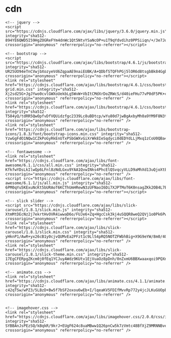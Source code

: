 # cdn

    <!-- jquery -->
    <script src="https://cdnjs.cloudflare.com/ajax/libs/jquery/3.6.0/jquery.min.js" integrity="sha512-894YE6QWD5I59HgZOGReFYm4dnWc1Qt5NtvYSaNcOP+u1T9qYdvdihz0PPSiiqn/+/3e7Jo4EaG7TubfWGUrMQ==" crossorigin="anonymous" referrerpolicy="no-referrer"></script>
    
    <!-- bootstrap -->
    <script src="https://cdnjs.cloudflare.com/ajax/libs/bootstrap/4.6.1/js/bootstrap.min.js" integrity="sha512-UR25UO94eTnCVwjbXozyeVd6ZqpaAE9naiEUBK/A+QDbfSTQFhPGj5lOR6d8tsgbBk84Ggb5A3EkjsOgPRPcKA==" crossorigin="anonymous" referrerpolicy="no-referrer"></script>
    <link rel="stylesheet" href="https://cdnjs.cloudflare.com/ajax/libs/bootstrap/4.6.1/css/bootstrap-grid.min.css" integrity="sha512-Xj2sd25G+JgJYwo0cvlGWXoUekbLg5WvW+VbItCMdXrDoZRWcS/d40ieFHu77vP0dF5PK+cX6TIp+DsPfZomhw==" crossorigin="anonymous" referrerpolicy="no-referrer" />
    <link rel="stylesheet" href="https://cdnjs.cloudflare.com/ajax/libs/bootstrap/4.6.1/css/bootstrap.min.css" integrity="sha512-T584yQ/tdRR5QwOpfvDfVQUidzfgc2339Lc8uBDtcp/wYu80d7jwBgAxbyMh0a9YM9F8N3tdErpFI8iaGx6x5g==" crossorigin="anonymous" referrerpolicy="no-referrer" />
    <link rel="stylesheet" href="https://cdnjs.cloudflare.com/ajax/libs/bootstrap-icons/1.8.3/font/bootstrap-icons.min.css" integrity="sha512-YzwGgFdO1NQw1CZkPoGyRkEnUTxPSbGWXvGiXrWk8IeSqdyci0dEDYdLLjMxq1zCoU0QBa4kHAFiRhUL3z2bow==" crossorigin="anonymous" referrerpolicy="no-referrer" />

    <!-- fontawesome -->
    <link rel="stylesheet" href="https://cdnjs.cloudflare.com/ajax/libs/font-awesome/6.1.1/css/all.min.css" integrity="sha512-KfkfwYDsLkIlwQp6LFnl8zNdLGxu9YAA1QvwINks4PhcElQSvqcyVLLD9aMhXd13uQjoXtEKNosOWaZqXgel0g==" crossorigin="anonymous" referrerpolicy="no-referrer" />
    <script src="https://cdnjs.cloudflare.com/ajax/libs/font-awesome/6.1.1/js/all.min.js" integrity="sha512-6PM0qYu5KExuNcKt5bURAoT6KCThUmHRewN3zUFNaoI6Di7XJPTMoT6K0nsagZKk2OB4L7E3q1uQKHNHd4stIQ==" crossorigin="anonymous" referrerpolicy="no-referrer"></script>

    <!-- slick slider -->
    <script src="https://cdnjs.cloudflare.com/ajax/libs/slick-carousel/1.8.1/slick.min.js" integrity="sha512-XtmMtDEcNz2j7ekrtHvOVR4iwwaD6o/FUJe6+Zq+HgcCsk3kj4uSQQR8weQ2QVj1o0Pk6PwYLohm206ZzNfubg==" crossorigin="anonymous" referrerpolicy="no-referrer"></script>
    <link rel="stylesheet" href="https://cdnjs.cloudflare.com/ajax/libs/slick-carousel/1.8.1/slick.min.css" integrity="sha512-yHknP1/AwR+yx26cB1y0cjvQUMvEa2PFzt1c9LlS4pRQ5NOTZFWbhBig+X9G9eYW/8m0/4OXNx8pxJ6z57x0dw==" crossorigin="anonymous" referrerpolicy="no-referrer" />
    <link rel="stylesheet" href="https://cdnjs.cloudflare.com/ajax/libs/slick-carousel/1.8.1/slick-theme.min.css" integrity="sha512-17EgCFERpgZKcm0j0fEq1YCJuyAWdz9KUtv1EjVuaOz8pDnh/0nZxmU6BBXwaaxqoi9PQXnRWqlcDB027hgv9A==" crossorigin="anonymous" referrerpolicy="no-referrer" />
    
    <!-- animate.css -->
    <link rel="stylesheet" href="https://cdnjs.cloudflare.com/ajax/libs/animate.css/4.1.1/animate.min.css" integrity="sha512-c42qTSw/wPZ3/5LBzD+Bw5f7bSF2oxou6wEb+I/lqeaKV5FDIfMvvRp772y4jcJLKuGUOpbJMdg/BTl50fJYAw==" crossorigin="anonymous" referrerpolicy="no-referrer" />
    

    <!-- imagehover.css -->
    <link rel="stylesheet" href="https://cdnjs.cloudflare.com/ajax/libs/imagehover.css/2.0.0/css/imagehover.min.css" integrity="sha512-SYBBAnJsPEzSQ/kBqkR/9krJ+EUgF624c8uaMBww1Q26pnCw5k7zVmtc48BfXjZ9MRNNBveIdhx/na1xRLWgjw==" crossorigin="anonymous" referrerpolicy="no-referrer" />
